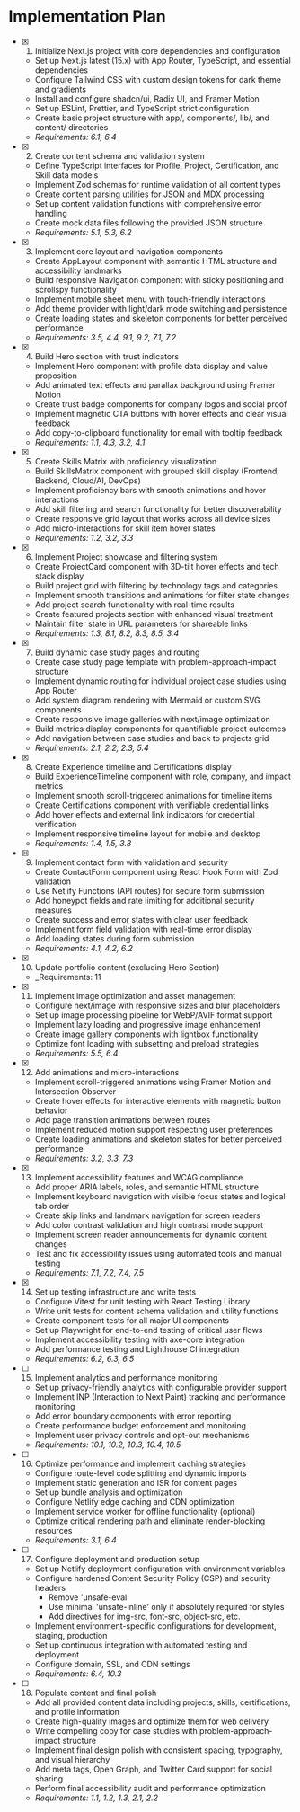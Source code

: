 # Implementation Plan

- [x] 1. Initialize Next.js project with core dependencies and configuration
  - Set up Next.js latest (15.x) with App Router, TypeScript, and essential dependencies
  - Configure Tailwind CSS with custom design tokens for dark theme and gradients
  - Install and configure shadcn/ui, Radix UI, and Framer Motion
  - Set up ESLint, Prettier, and TypeScript strict configuration
  - Create basic project structure with app/, components/, lib/, and content/ directories
  - _Requirements: 6.1, 6.4_

- [x] 2. Create content schema and validation system
  - Define TypeScript interfaces for Profile, Project, Certification, and Skill data models
  - Implement Zod schemas for runtime validation of all content types
  - Create content parsing utilities for JSON and MDX processing
  - Set up content validation functions with comprehensive error handling
  - Create mock data files following the provided JSON structure
  - _Requirements: 5.1, 5.3, 6.2_

- [x] 3. Implement core layout and navigation components
  - Create AppLayout component with semantic HTML structure and accessibility landmarks
  - Build responsive Navigation component with sticky positioning and scrollspy functionality
  - Implement mobile sheet menu with touch-friendly interactions
  - Add theme provider with light/dark mode switching and persistence
  - Create loading states and skeleton components for better perceived performance
  - _Requirements: 3.5, 4.4, 9.1, 9.2, 7.1, 7.2_

- [x] 4. Build Hero section with trust indicators
  - Implement Hero component with profile data display and value proposition
  - Add animated text effects and parallax background using Framer Motion
  - Create trust badge components for company logos and social proof
  - Implement magnetic CTA buttons with hover effects and clear visual feedback
  - Add copy-to-clipboard functionality for email with tooltip feedback
  - _Requirements: 1.1, 4.3, 3.2, 4.1_

- [x] 5. Create Skills Matrix with proficiency visualization
  - Build SkillsMatrix component with grouped skill display (Frontend, Backend, Cloud/AI, DevOps)
  - Implement proficiency bars with smooth animations and hover interactions
  - Add skill filtering and search functionality for better discoverability
  - Create responsive grid layout that works across all device sizes
  - Add micro-interactions for skill item hover states
  - _Requirements: 1.2, 3.2, 3.3_

- [x] 6. Implement Project showcase and filtering system
  - Create ProjectCard component with 3D-tilt hover effects and tech stack display
  - Build project grid with filtering by technology tags and categories
  - Implement smooth transitions and animations for filter state changes
  - Add project search functionality with real-time results
  - Create featured projects section with enhanced visual treatment
  - Maintain filter state in URL parameters for shareable links
  - _Requirements: 1.3, 8.1, 8.2, 8.3, 8.5, 3.4_

- [x] 7. Build dynamic case study pages and routing
  - Create case study page template with problem-approach-impact structure
  - Implement dynamic routing for individual project case studies using App Router
  - Add system diagram rendering with Mermaid or custom SVG components
  - Create responsive image galleries with next/image optimization
  - Build metrics display components for quantifiable project outcomes
  - Add navigation between case studies and back to projects grid
  - _Requirements: 2.1, 2.2, 2.3, 5.4_

- [x] 8. Create Experience timeline and Certifications display
  - Build ExperienceTimeline component with role, company, and impact metrics
  - Implement smooth scroll-triggered animations for timeline items
  - Create Certifications component with verifiable credential links
  - Add hover effects and external link indicators for credential verification
  - Implement responsive timeline layout for mobile and desktop
  - _Requirements: 1.4, 1.5, 3.3_

- [x] 9. Implement contact form with validation and security
  - Create ContactForm component using React Hook Form with Zod validation
  - Use Netlify Functions (API routes) for secure form submission
  - Add honeypot fields and rate limiting for additional security measures
  - Create success and error states with clear user feedback
  - Implement form field validation with real-time error display
  - Add loading states during form submission
  - _Requirements: 4.1, 4.2, 6.2_

- [x] 10. Update portfolio content (excluding Hero Section)
  - _Requirements: 11


- [x] 11. Implement image optimization and asset management
  - Configure next/image with responsive sizes and blur placeholders
  - Set up image processing pipeline for WebP/AVIF format support
  - Implement lazy loading and progressive image enhancement
  - Create image gallery components with lightbox functionality
  - Optimize font loading with subsetting and preload strategies
  - _Requirements: 5.5, 6.4_

- [x] 12. Add animations and micro-interactions
  - Implement scroll-triggered animations using Framer Motion and Intersection Observer
  - Create hover effects for interactive elements with magnetic button behavior
  - Add page transition animations between routes
  - Implement reduced motion support respecting user preferences
  - Create loading animations and skeleton states for better perceived performance
  - _Requirements: 3.2, 3.3, 7.3_

- [x] 13. Implement accessibility features and WCAG compliance
  - Add proper ARIA labels, roles, and semantic HTML structure
  - Implement keyboard navigation with visible focus states and logical tab order
  - Create skip links and landmark navigation for screen readers
  - Add color contrast validation and high contrast mode support
  - Implement screen reader announcements for dynamic content changes
  - Test and fix accessibility issues using automated tools and manual testing
  - _Requirements: 7.1, 7.2, 7.4, 7.5_

- [x] 14. Set up testing infrastructure and write tests
  - Configure Vitest for unit testing with React Testing Library
  - Write unit tests for content schema validation and utility functions
  - Create component tests for all major UI components
  - Set up Playwright for end-to-end testing of critical user flows
  - Implement accessibility testing with axe-core integration
  - Add performance testing and Lighthouse CI integration
  - _Requirements: 6.2, 6.3, 6.5_

- [ ] 15. Implement analytics and performance monitoring
  - Set up privacy-friendly analytics with configurable provider support
  - Implement INP (Interaction to Next Paint) tracking and performance monitoring
  - Add error boundary components with error reporting
  - Create performance budget enforcement and monitoring
  - Implement user privacy controls and opt-out mechanisms
  - _Requirements: 10.1, 10.2, 10.3, 10.4, 10.5_

- [ ] 16. Optimize performance and implement caching strategies
  - Configure route-level code splitting and dynamic imports
  - Implement static generation and ISR for content pages
  - Set up bundle analysis and optimization
  - Configure Netlify edge caching and CDN optimization
  - Implement service worker for offline functionality (optional)
  - Optimize critical rendering path and eliminate render-blocking resources
  - _Requirements: 3.1, 6.4_

- [ ] 17. Configure deployment and production setup
  - Set up Netlify deployment configuration with environment variables
  - Configure hardened Content Security Policy (CSP) and security headers
    - Remove 'unsafe-eval'
    - Use minimal 'unsafe-inline' only if absolutely required for styles
    - Add directives for img-src, font-src, object-src, etc.
  - Implement environment-specific configurations for development, staging, production
  - Set up continuous integration with automated testing and deployment
  - Configure domain, SSL, and CDN settings
  - _Requirements: 6.4, 10.3_

- [ ] 18. Populate content and final polish
  - Add all provided content data including projects, skills, certifications, and profile information
  - Create high-quality images and optimize them for web delivery
  - Write compelling copy for case studies with problem-approach-impact structure
  - Implement final design polish with consistent spacing, typography, and visual hierarchy
  - Add meta tags, Open Graph, and Twitter Card support for social sharing
  - Perform final accessibility audit and performance optimization
  - _Requirements: 1.1, 1.2, 1.3, 2.1, 2.2_
